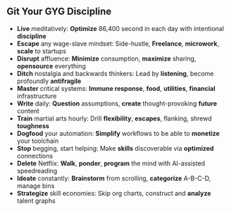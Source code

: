 ## Git Your GYG Discipline

- **Live** meditatively: **Optimize** 86,400 second in each day with intentional **discipline**
- **Escape** any wage-slave mindset: Side-hustle, **Freelance**, **microwork**, **scale** to startups
- **Disrupt** affluence: **Minimize** consumption, **maximize** sharing, **opensource** everything
- **Ditch** nostalgia and backwards thinkers: Lead by **listening**, become profoundly **antifragile**
- **Master** critical systems: **Immune response**, **food**, **utilities**, **financial** infrastructure
- **Write** daily: **Question** assumptions, **create** thought-provoking **future** content
- **Train** martial arts hourly: Drill **flexibility**, **escapes**, flanking, shrewd **toughness**
- **Dogfood** your automation: **Simplify** workflows to be able to **monetize** your toolchain
- **Stop** begging, start helping: Make **skills** discoverable via **optimized** connections
- **Delete** Netflix: **Walk**, **ponder**, **program** the mind with AI-assisted speedreading
- **Ideate** constantly: **Brainstorm** from scrolling, **categorize** A-B-C-D, manage bins
- **Strategize** skill economies: Skip org charts, construct and **analyze** talent graphs
